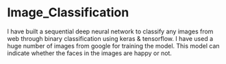 # Image_Classification
I have built a sequential deep neural network to classify any images from web through binary classification using keras & tensorflow.
I have used a huge number of images from google for training the model.
This model can indicate whether the faces in the images are happy or not.
